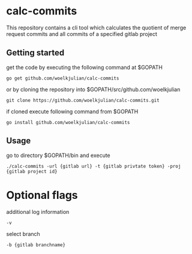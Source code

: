 calc-commits
===============

This repository contains a cli tool which calculates the quotient of merge request commits and all commits of a specified gitlab project

## Getting started
get the code by executing the following command at $GOPATH

```
go get github.com/woelkjulian/calc-commits 
```

or by cloning the repository into $GOPATH/src/github.com/woelkjulian

```
git clone https://github.com/woelkjulian/calc-commits.git
```
if cloned execute following command from $GOPATH
```
go install github.com/woelkjulian/calc-commits
```

## Usage

go to directory $GOPATH/bin and execute

```
./calc-commits -url {gitlab url} -t {gitlab privtate token} -proj {gitlab project id}
```

# Optional flags

additional log information
```
-v
```
select branch
```
-b {gitlab branchname}
```


